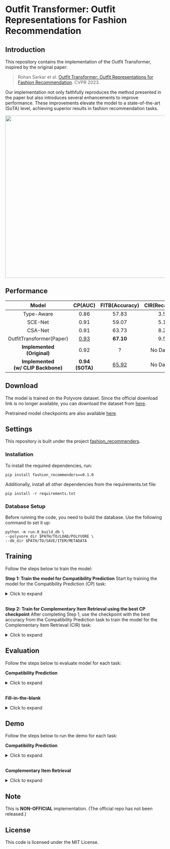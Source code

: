 # Outfit Transformer: Outfit Representations for Fashion Recommendation

## Introduction

This repository contains the implementation of the Outfit Transformer, inspired by the original paper:

> Rohan Sarkar et al. [Outfit Transformer: Outfit Representations for Fashion Recommendation](https://arxiv.org/abs/2204.04812). CVPR 2023.

Our implementation not only faithfully reproduces the method presented in the paper but also introduces several enhancements to improve performance. These improvements elevate the model to a state-of-the-art (SoTA) level, achieving superior results in fashion recommendation tasks.

<div align="center"> <img src = https://github.com/owj0421/outfit-transformer/assets/98876272/fc39d1c7-b076-495d-8213-3b98ef038b64 width = 512> </div>

## Performance

<div align="center">

|Model|CP(AUC)|FITB(Accuracy)|CIR(Recall@10)|
|:-:|:-:|:-:|:-:|
|Type-Aware|0.86|57.83|3.50|
|SCE-Net|0.91|59.07|5.10|
|CSA-Net|0.91|63.73|8.27|
|OutfitTransformer(Paper)|<u>0.93</u>|**67.10**|9.58|
|**Implemented <br> (Original)**|0.92|?|No Dataset|
|**Implemented <br> (w/ CLIP Backbone)**|**0.94 <br> (SOTA)**|<u>65.92</u>|No Dataset|

</div>

## Download
The model is trained on the Polyvore dataset. Since the official download link is no longer available, you can download the dataset from [here](https://drive.google.com/drive/folders/1cMTvmC6vWV9F9j08GX1MppNm6DDnSiZl?usp=drive_link).

Pretrained model checkpoints are also available [here](https://drive.google.com/drive/folders/1cMTvmC6vWV9F9j08GX1MppNm6DDnSiZl?usp=drive_link).

## Settings
This repository is built under the project [fashion_recommenders](https://github.com/owj0421/fashion-recommenders).

### Installation
To install the required dependencies, run:
```
pip install fashion_recommenders==0.1.0
```
Additionally, install all other dependencies from the requirements.txt file:
```
pip install -r requirements.txt
```

### Database Setup
Before running the code, you need to build the database. Use the following command to set it up:
```
python -m run.0_build_db \
--polyvore_dir $PATH/TO/LOAD/POLYVORE \
--db_dir $PATH/TO/SAVE/ITEM/METADATA
```

## Training
Follow the steps below to train the model:

**Step 1: Train the model for Compatibility Prediction**
Start by training the model for the Compatibility Prediction (CP) task:
<details>
<summary>Click to expand</summary>

```
python -m src.run.1_train \
--model_type clip \
--polyvore_dir $PATH/TO/LOAD/POLYVORE \
--polyvore_type nondisjoint \
--task cp \
--batch_sz 32 \
--n_workers 4 \
--n_epochs 16 \
--lr 1e-4 \
--accumulation_steps 2 \
--wandb_key $YOUR/WANDB/API/KEY \
```
</details>

<br>

**Step 2: Train for Complementary Item Retrieval using the best CP checkpoint**
After completing Step 1, use the checkpoint with the best accuracy from the Compatibility Prediction task to train the model for the Complementary Item Retrieval (CIR) task:
<details>
<summary>Click to expand</summary>

```
python -m src.run.1_train \
--model_type clip \
--polyvore_dir $PATH/TO/LOAD/POLYVORE \
--polyvore_type nondisjoint \
--task cir \
--batch_sz 232 \
--n_workers 4 \
--n_epochs 6 \
--lr 1e-4 \
--accumulation_steps 2 \
--wandb_key $YOUR/WANDB/API/KEY \
--checkpoint $PATH/TO/LOAD/MODEL/.PT/FILE
```
</details>

## Evaluation

Follow the steps below to evaluate model for each task:

**Compatibility Prediction**
<details>
<summary>Click to expand</summary>

```
python -m src.run.2_test \
--model_type clip \
--polyvore_dir $PATH/TO/LOAD/POLYVORE \
--polyvore_type nondisjoint \
--task cir \
--batch_sz 64 \
--n_workers 4 \
--checkpoint $PATH/TO/LOAD/MODEL/.PT/FILE
```
</details>

<br>

**Fill-in-the-blank**
<details>
<summary>Click to expand</summary>

```
python -m src.run.2_test \
--model_type clip \
--polyvore_dir $PATH/TO/LOAD/POLYVORE \
--polyvore_type nondisjoint \
--task cir \
--batch_sz 64 \
--n_workers 4 \
--checkpoint $PATH/TO/LOAD/MODEL/.PT/FILE
```
</details>

## Demo

Follow the steps below to run the demo for each task:

**Compatibility Prediction**
<details>
<summary>Click to expand</summary>

1. Run demo
    ```
    python -m src.run.5_demo \
    --task cp \
    --model_type clip \
    --checkpoint $PATH/OF/MODEL/.PT/FILE
    ```
</details>

<br>

**Complementary Item Retrieval**
<details>
<summary>Click to expand</summary>

1. Generate Item Embeddings
    ```
    python -m src.run.3_generate_embeddings \
    --model_type clip \
    --batch_sz 64 \
    --checkpoint $PATH/OF/MODEL/.PT/FILE
    ```
2. Build Faiss Index.
    ```
    python -m src.run.4_build_index
    ```
3. Run Demo
    ```
    python -m src.run.5_demo \
    --task cir \
    --model_type clip \
    --checkpoint $PATH/OF/MODEL/.PT/FILE
    ```
</details>

## Note
This is **NON-OFFICIAL** implementation. (The official repo has not been released.)

## License
This code is licensed under the MIT License.